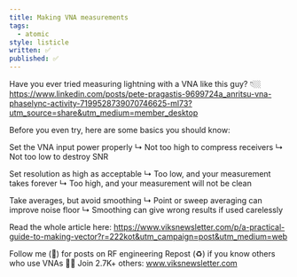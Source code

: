```yaml
---
title: Making VNA measurements
tags:
  - atomic
style: listicle
written: ✅
published: ✅
---
```

Have you ever tried measuring lightning with a VNA like this guy? 👇🏼
https://www.linkedin.com/posts/pete-pragastis-9699724a_anritsu-vna-phaselync-activity-7199528739070746625-ml73?utm_source=share&utm_medium=member_desktop

Before you even try, here are some basics you should know:

Set the VNA input power properly
↳ Not too high to compress receivers
↳ Not too low to destroy SNR

Set resolution as high as acceptable
↳ Too low, and your measurement takes forever
↳ Too high, and your measurement will not be clean

Take averages, but avoid smoothing
↳ Point or sweep averaging can improve noise floor
↳ Smoothing can give wrong results if used carelessly

Read the whole article here: https://www.viksnewsletter.com/p/a-practical-guide-to-making-vector?r=222kot&utm_campaign=post&utm_medium=web

Follow me (🔔) for posts on RF engineering
Repost (♻️) if you know others who use VNAs
✍🏼 Join 2.7K+ others: www.viksnewsletter.com
